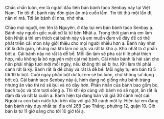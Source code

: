 Chắc chắn luôn, em là người đầu tiên bán bánh taco Senbay này tại Việt Nam. Tin tôi đi, bánh này đơn giản ăn mà cuốn lắm. Tin tôi thử một lần đi, năn nỉ mà. Tới ăn bánh đi nha, nhớ nha. 

Chào mọi người, em tên là Nguyên, ở đây tụi em bán bánh taco Senbay ạ. Bánh này nguồn gốc xuất xứ là từ bên Nhật ạ. Trong thời gian mà em làm bên Nhật á thì em thích cái bánh này và em muốn đem về đây để có thể phát triển cái món này giới thiệu cho mọi người nhiều hơn ạ. Bánh này nhìn rất là đơn giản, nhưng mà khi làm nó cực và rất là khó ạ. Khó nhất là ở phần bột ạ. Cái bánh này nó rất là dễ bể. Mỗi lần làm sẽ pha cái tỉ lệ phải thích hợp, nếu không là bỏ nguyên một cái mẻ bánh. Cái nhân bánh là hải sản cho nên phải nhập tươi mới mỗi ngày, nếu không thì sẽ bị hư. Khi làm thì phải canh rất là kỹ. Bánh rất là dễ cháy và rất là dễ bể. Mỗi ngày tụi em bán từ 5 tới 10 kí bột. Cuối ngày phần bột dư tụi em sẽ bỏ luôn, chứ không sử dụng bột cũ. Cái bánh taco Senbay này á, hình dạng nó giống như bánh tráng nhưng ăn vào thì nó sẽ bùi và nó dày hơn. Phần nhân của bánh bao gồm bò, bạch tuộc và tôm tươi sống ạ. Thì khi ép cùng với bánh nó sẽ ngọt, ăn rất là đậm đà và rất là cuốn ạ. Bánh hiện tại đang bán với giá 30 cành một cái. Ngoài ra còn bán nước lựu trên dây với giá 30 cành một ly. Hiện tại em đang bán bánh này duy nhất tại địa chỉ 268 Cao Thắng, phường 12, quận 10. Giờ bán là từ 11 giờ sáng cho tới 10 giờ tối ạ.